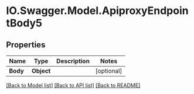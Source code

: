 # IO.Swagger.Model.ApiproxyEndpointBody5
## Properties

Name | Type | Description | Notes
------------ | ------------- | ------------- | -------------
**Body** | **Object** |  | [optional] 

[[Back to Model list]](../README.md#documentation-for-models) [[Back to API list]](../README.md#documentation-for-api-endpoints) [[Back to README]](../README.md)


